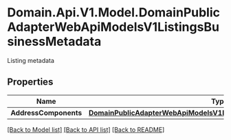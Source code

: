 # Domain.Api.V1.Model.DomainPublicAdapterWebApiModelsV1ListingsBusinessMetadata
Listing metadata
## Properties

Name | Type | Description | Notes
------------ | ------------- | ------------- | -------------
**AddressComponents** | [**DomainPublicAdapterWebApiModelsV1ListingsBusinessAddressComponents**](DomainPublicAdapterWebApiModelsV1ListingsBusinessAddressComponents.md) |  | [optional] 

[[Back to Model list]](../README.md#documentation-for-models) [[Back to API list]](../README.md#documentation-for-api-endpoints) [[Back to README]](../README.md)

